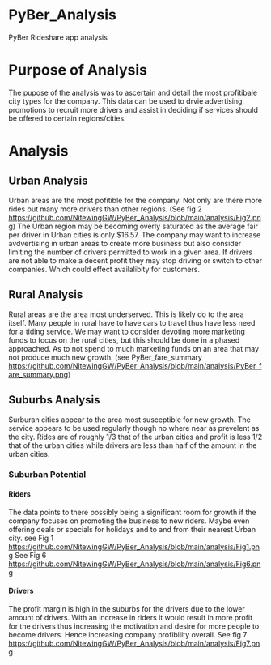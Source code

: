# PyBer_Analysis
PyBer Rideshare app analysis 

# Purpose of Analysis
The pupose of the analysis was to ascertain and detail the most profitibale city types for the company. This data can be used to drvie advertising, promotions to recruit more drivers and assist in deciding if services should be offered to certain regions/cities.

# Analysis
## Urban Analysis
Urban areas are the most pofitible for the company. Not only are there more rides but many more drivers than other regions. (See fig 2 https://github.com/NitewingGW/PyBer_Analysis/blob/main/analysis/Fig2.png) The Urban region may be becoming overly saturated as the average fair per driver in Urban cities is only $16.57. The company may want to increase avdvertising in urban areas to create more business but also consider limiting the number of drivers permitted to work in a given area. If drivers are not able to make a decent profit they may stop driving or switch to other companies. Which could effect availalibity for customers.

## Rural Analysis
Rural areas are the area most underserved. This is likely do to the area itself. Many people in rural have to have cars to travel thus have less need for a  tiding service. We may want to consider devoting more marketing funds to focus on the rural cities, but this should be done in a phased approached. As to not spend to much marketing funds on an area that may not produce much new growth. (see PyBer_fare_summary https://github.com/NitewingGW/PyBer_Analysis/blob/main/analysis/PyBer_fare_summary.png) 

## Suburbs Analysis
Surburan cities appear to the area most susceptible for new growth. The service appears to be used regularly though no where near as prevelent as the city. Rides are of roughly 1/3 that of the urban cities and profit is less 1/2 that of the urban cities while drivers are less than half of the amount in the urban cities. 

### Suburban Potential
#### Riders
The data points to there possibly being a  significant room for growth if the company focuses on promoting the business to new riders. Maybe even offering deals or specials for holidays and to and from their nearest Urban city.
see Fig 1 https://github.com/NitewingGW/PyBer_Analysis/blob/main/analysis/Fig1.png
See Fig 6 https://github.com/NitewingGW/PyBer_Analysis/blob/main/analysis/Fig6.png
#### Drivers
The profit margin is high in the suburbs for the drivers due to the lower amount of drivers. With an increase in riders it would result in more profit for the drivers thus increasing the motivation and desire for more people to become drivers. Hence increasing company profibility overall.
See fig 7 https://github.com/NitewingGW/PyBer_Analysis/blob/main/analysis/Fig7.png



